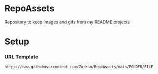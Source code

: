 # RepoAssets
Repository to keep images and gifs from my README projects 

# Setup

### URL Template
```
https://raw.githubusercontent.com/Zurkon/RepoAssets/main/FOLDER/FILE
```